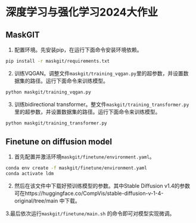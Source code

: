 # 深度学习与强化学习2024大作业

## MaskGIT

1. 配置环境。先安装pip，在运行下面命令安装环境依赖。

```bash
pip install -r maskgit/requirements.txt
```

2. 训练VQGAN。调整文件```maskgit/training_vqgan.py```里的超参数，并设置数据集的路径。运行下面命令来训练模型。

 ```bash
 python maskgit/training_vqgan.py
 ```

3. 训练bidirectional transformer。整文件```maskgit/training_transformer.py```里的超参数，并设置数据集的路径。运行下面命令来训练模型。

 ```bash
 python maskgit/training_transformer.py
 ```

 ## Finetune on diffusion model

1. 首先配置并激活环境```maskgit/finetune/environment.yaml```。

```bash
conda env create -f maskgit/finetune/environment.yaml
conda activate ldm
```

2. 然后在该文件中下载好预训练模型的参数。其中Stable Diffusion v1.4的参数可在https://huggingface.co/CompVis/stable-diffusion-v-1-4-original/tree/main 中下载。

3.最后依次运行```maskgit/finetune/main.sh``` 的命令即可对模型实现微调。
